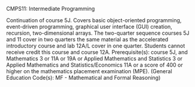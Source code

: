 CMPS11: Intermediate Programming

Continuation of course 5J. Covers basic object-oriented programming, event-driven programming, graphical user interface (GUI) 
creation, recursion, two-dimensional arrays. The two-quarter sequence courses 5J and 11 cover in two quarters the same 
material as the accelerated introductory course and lab 12A/L cover in one quarter. Students cannot receive credit this course
and course 12A. Prerequisite(s): course 5J, and Mathematics 3 or 11A or 19A or Applied Mathematics and Statistics 3 or 
Applied Mathematics and Statistics/Economics 11A or a score of 400 or higher on the mathematics placement examination (MPE). 
(General Education Code(s): MF - Mathematical and Formal Reasoning)
